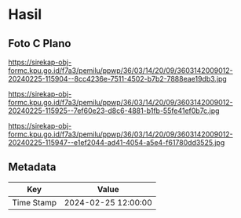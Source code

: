# Hasil

## Foto C Plano

https://sirekap-obj-formc.kpu.go.id/f7a3/pemilu/ppwp/36/03/14/20/09/3603142009012-20240225-115904--8cc4236e-7511-4502-b7b2-7888eae19db3.jpg

https://sirekap-obj-formc.kpu.go.id/f7a3/pemilu/ppwp/36/03/14/20/09/3603142009012-20240225-115925--7ef60e23-d8c6-4881-b1fb-55fe41ef0b7c.jpg

https://sirekap-obj-formc.kpu.go.id/f7a3/pemilu/ppwp/36/03/14/20/09/3603142009012-20240225-115947--e1ef2044-ad41-4054-a5e4-f61780dd3525.jpg


## Metadata

| Key        | Value               |
| ---------- | ------------------- |
| Time Stamp | 2024-02-25 12:00:00 |



